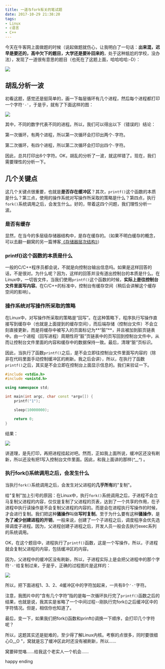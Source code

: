 ```yaml
---
title: 一道与fork有关的笔试题
date: 2017-10-29 21:38:20
tags:
- Linux
- c语言
- C++
---
```


今天在牛客网上面做题的时候（说起做题就伤心，让我明白了一句话：**出来混，迟早是要还的，高中欠下的题目，大学还是要补回来的**，处于这种尴尬的学校，没办法），发现了一道很有意思的题目（也死在了这题上面，哈哈哈哈:-D）：

![](http://oklbfi1yj.bkt.clouddn.com/%E4%B8%80%E9%81%93%E4%B8%8Efork%E6%9C%89%E5%85%B3%E7%9A%84%E7%AC%94%E8%AF%95%E9%A2%98/1.png)

<!-- more -->

## 胡乱分析一波

初看这题，感觉还是挺简单的，画一下每层循环有几个进程，然后每个进程都打印一个字符`'-'`，于是乎，就有了下面这样的图：

![](http://oklbfi1yj.bkt.clouddn.com/%E4%B8%80%E9%81%93%E4%B8%8Efork%E6%9C%89%E5%85%B3%E7%9A%84%E7%AC%94%E8%AF%95%E9%A2%98/3.png)

其中，不同的数字代表不同的进程。所以，我们可以得出以下（错误的）结论：

第一次循环，有两个进程，所以第一次循环会打印出两个`-`字符。

第二次循环，有四个进程，所以第二次循环会打印出四个`-`字符。

因此，总共打印出6个字符。OK，胡乱的分析了一波，就这样错了。现在，我们需要理性的分析一下。

## 几个关键点

这几个关键点很重要，也就是**是否存在缓冲区**？其次，`printf()`这个函数的本质是什么？第三点，使用的操作系统对写操作所采取的策略是什么？第四点，执行`fork()`系统调用之后，会发生什么。好的，带着这四个问题，我们理性分析一波。

### 是否有缓存

显然，在当今的多层级存储器结构中，是存在缓存的。（如果不明白缓存的概念，可以去翻一翻窝的另一篇博客[《存储器层次结构》](https://huanghantao.github.io/2017/10/05/%E5%AD%98%E5%82%A8%E5%99%A8%E5%B1%82%E6%AC%A1%E7%BB%93%E6%9E%84/)）

### printf()这个函数的本质是什么

一般的C/C++程序员都会说，不就是向控制台输出信息吗。如果是这样回答的话，不是很对。为什么呢？因为，这样的回答并没有道出控制台的本质是什么。在Linux中，一切皆文件，当我们使用`printf()`这个函数的时候，**实际上是往控制台文件里面写内容**。在C/C++的标准中，控制台有缓存空间（稍后会讲解这个缓存空间的影响）。

### 操作系统对写操作所采取的策略

在Linux中，对写操作所采取的策略是“回写”。在这种策略下，程序执行写操作直接写到缓存中（也就是上面提到的缓存空间），而后端存储（控制台文件）不会立刻直接更新，而是将缓存中被写入的页面标记为**“脏”**，并且被加到脏页链表中。由一个进程（回写进程）周期性将“脏”页链表中的页写回到控制台文件中，从而让控制台文件里面的内容和缓存中的数据保持一致。最后，清理“脏”页标识。

因此，当执行了函数`printf()`之后，是不会立即往控制台文件里面写内容的（除非在代码里面手动控制缓冲区的刷新。我之后会讲），所以，在执行了函数`printf()`之后，其实是不会立即在控制台上面显示信息的。我们来验证一下。

```c++
#include <stdio.h>
#include <unistd.h>

using namespace std;

int main(int argc, char const *argv[]) {
    printf("1");

    sleep(10000000);

    return 0;
}
```

结果：

![](http://oklbfi1yj.bkt.clouddn.com/%E4%B8%80%E9%81%93%E4%B8%8Efork%E6%9C%89%E5%85%B3%E7%9A%84%E7%AC%94%E8%AF%95%E9%A2%98/4.gif)

讲道理，是先打印，再把进程挂起对吧。然而，正如我上面所说，缓冲区还没有刷新，所以还没有把1写入控制台文件里面。因此，和我上面讲的那样(*^__^*) 。

### 执行fork()系统调用之后，会发生什么

当执行`fork()`系统调用之后，会发生对父进程的**几乎所有**的"复制"。

给"复制"加上引号的原因：在Linux中，执行`fork()`系统调用之后，子进程不会立马复制父进程的内容，仅仅是复制了父进程的页表，达到了一个共享的作用，在子进程中执行读操作是不会复制父进程的内容的。而是会在进程执行写操作的时候，才会进行复制。我们把这种**骚操作**叫做**写时复制**。至于为什么要有这种**骚操作**，是**为了减少创建进程的开销**，一般来说，创建了一个子进程之后，调度程序会优先选择调度子进程。因为，父进程创建子进程之后，开发人员一般会去执行exec系列的系统调用。

OK，在这个题目中，进程执行了`printf()`函数，这是一个写操作，所以，子进程就会复制父进程的内容，包括缓冲区的内容。

因为，父进程中的缓冲区没有刷新，所以，子进程实际上是会把父进程中的那个字符`'-'`给复制过来，于是乎，正确的过程图片是这样的：

![](http://oklbfi1yj.bkt.clouddn.com/%E4%B8%80%E9%81%93%E4%B8%8Efork%E6%9C%89%E5%85%B3%E7%9A%84%E7%AC%94%E8%AF%95%E9%A2%98/5.PNG)

所以，把下面进程1、3、2、4缓冲区中的字符加起来，一共有8个`'-'`字符。

注意，我图片中的“含有几个字符”指的是每一次循环执行完了`printf()`函数之后的结果，也就是说，我其实是省略了一个中间过程--刚执行完fork()之后缓冲区中的字符情况。但是，相信你也知道了。

最后，变一下，如果我们把fork()函数和prinft()调换一下顺序，会打印几个字符呢？

所以，这题其实还是挺难的，至少得了解Linux内核。考察的点很多，同时要很细心O__O "，窝就是忘了缓冲区此时还没有被刷新，所以......

窝要碎觉咯......给我这个老实人一个机会......

happy ending